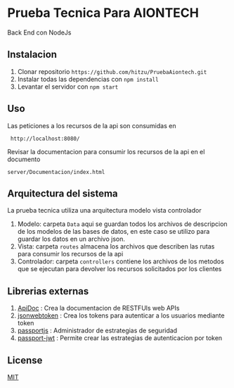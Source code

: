 # Prueba Tecnica Para AIONTECH

Back End con NodeJs

## Instalacion

1. Clonar repositorio ` https://github.com/hitzu/PruebaAiontech.git `
2. Instalar todas las dependencias con ` npm install `
3. Levantar el servidor con ` npm start `

## Uso

Las peticiones a los recursos de la api son consumidas en 

`  http://localhost:8080/ `

Revisar la documentacion para consumir los recursos de la api en el documento 

` server/Documentacion/index.html  `

## Arquitectura del sistema

La prueba tecnica utiliza una arquitectura modelo vista controlador 

1. Modelo: carpeta ` Data ` aqui se guardan todos los archivos de descripcion de los modelos de las bases de datos, en este caso se utilizo para guardar los datos en un archivo json.
2. Vista: carpeta ` routes ` almacena los archivos que describen las rutas para consumir los recursos de la api 
3. Controlador: carpeta ` controllers ` contiene los archivos de los metodos que se ejecutan para devolver los recursos solicitados por los clientes

## Librerias externas

1. [ApiDoc](https://apidocjs.com/) : Crea la documentacion de RESTFUls web APIs
2. [jsonwebtoken](https://github.com/auth0/node-jsonwebtoken) : Crea los tokens para autenticar a los usuarios mediante token
3. [passportjs](http://www.passportjs.org/) : Administrador de estrategias de seguridad
3. [passport-jwt](http://www.passportjs.org/packages/passport-jwt/) : Permite crear las estrategias de autenticacion por token


## License
[MIT](https://choosealicense.com/licenses/mit/)